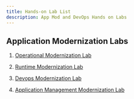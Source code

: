 ```yaml
---
title: Hands-on Lab List
description: App Mod and DevOps Hands on Labs
---
```


## Application Modernization Labs

1. [Operational Modernization Lab](./OperationalModernization/README.md)


2. [Runtime Modernization Lab](./RuntimeModernization/README.md)


3. [Devops Modernization Lab](./DevopsModernization/README.md)


4. [Application Management Modernization Lab](./ApplicationManagement/README.md)


